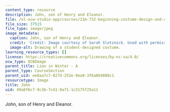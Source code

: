 ```yaml
---
content_type: resource
description: John, son of Henry and Eleanor.
file: /ol-ocw-studio-app/courses/21m-732-beginning-costume-design-and-construction-fall-2008/49a6f6c79c3b7c410a711c5175f25a11_john.jpg
file_size: 37515
file_type: image/jpeg
image_metadata:
  caption: John, son of Henry and Eleanor.
  credit: 'Credit: Image courtesy of Sarah Slotznick. Used with permission.'
  image-alt: Drawing of a student-designed costume.
learning_resource_types: []
license: https://creativecommons.org/licenses/by-nc-sa/4.0/
ocw_type: OCWImage
parent_title: Lion in Winter - A
parent_type: CourseSection
parent_uid: ee8aa7c7-827d-252e-9ea0-3f6a864888c1
resourcetype: Image
title: John
uid: 49a6f6c7-9c3b-7c41-0a71-1c5175f25a11
---
```

John, son of Henry and Eleanor.